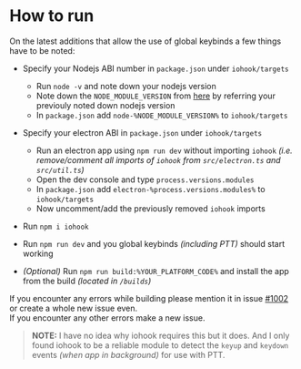 # How to run

On the latest additions that allow the use of global keybinds a few things have to be noted: 

- Specify your Nodejs ABI number in `package.json` under `iohook/targets`
   - Run `node -v` and note down your nodejs version
   - Note down the `NODE_MODULE_VERSION` from [here](https://nodejs.org/en/download/releases/) by referring your previouly noted down nodejs version
   - In `package.json` add `node-%NODE_MODULE_VERSION%` to `iohook/targets`

- Specify your electron ABI in `package.json` under `iohook/targets`
   - Run an electron app using `npm run dev` without importing `iohook` *(i.e. remove/comment all imports of `iohook` from `src/electron.ts` and `src/util.ts`)*
   - Open the dev console and type `process.versions.modules`
   - In `package.json` add `electron-%process.versions.modules%` to `iohook/targets`
   - Now uncomment/add the previously removed `iohook` imports

- Run `npm i iohook`
- Run `npm run dev` and you global keybinds *(including PTT)* should start working
- *(Optional)* Run `npm run build:%YOUR_PLATFORM_CODE%` and install the app from the build *(located in `/builds`)*

If you encounter any errors while building please mention it in issue [#1002](https://github.com/benawad/dogehouse/issues/1002) or create a whole new issue even.  
If you encounter any other errors make a new issue.

> **NOTE:** I have no idea why iohook requires this but it does. And I only found iohook to be a reliable module to detect the `keyup` and `keydown` events *(when app in background)* for use with PTT.